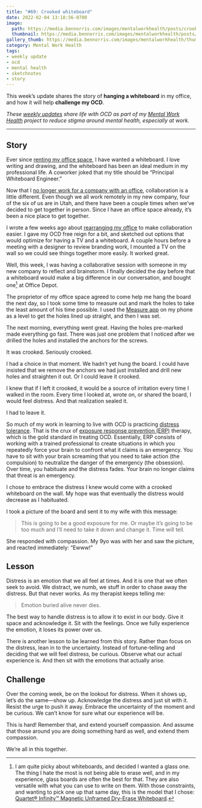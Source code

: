 ```yaml
---
title: "#69: Crooked whiteboard"
date: 2022-02-04 13:18:56-0700
image: 
  path: https://media.bennorris.com/images/mentalworkhealth/posts/crooked-whiteboard.jpg
  thumbnail: https://media.bennorris.com/images/mentalworkhealth/posts/thumbnails/crooked-whiteboard.jpg
gallery_thumb: https://media.bennorris.com/images/mentalworkhealth/thumbs/crooked-whiteboard.jpg
category: Mental Work Health
tags:
- weekly update
- ocd
- mental health
- sketchnotes
- story
---
```


This week’s update shares the story of **hanging a whiteboard** in my office, and how it will help **challenge my OCD**.

_These [weekly updates](https://bennorris.com/tags/weekly-update/) share life with OCD as part of my [Mental Work Health](https://bennorris.com/mental-work-health) project to reduce stigma around mental health, especially at work._

***


## Story

Ever since [renting my office space](https://bennorris.com/2020/12/20/like-yourself-again), I have wanted a whiteboard. I love writing and drawing, and the whiteboard has been an ideal medium in my professional life. A coworker joked that my title should be “Principal Whiteboard Engineer.”

Now that I [no longer work for a company with an office](https://bennorris.com/2021/12/30/into-the-unknown), collaboration is a little different. Even though we all work remotely in my new company, four of the six of us are in Utah, and there have been a couple times when we’ve decided to get together in person. Since I have an office space already, it’s been a nice place to get together.

I wrote a few weeks ago about [rearranging my office](https://bennorris.com/2021/11/19/emotional-processing-tool) to make collaboration easier. I gave my OCD free reign for a bit, and sketched out options that would optimize for having a TV and a whiteboard. A couple hours before a meeting with a designer to review branding work, I mounted a TV on the wall so we could see things together more easily. It worked great.

Well, this week, I was having a collaborative session with someone in my new company to reflect and brainstorm. I finally decided the day before that a whiteboard would make a big difference in our conversation, and bought one[^1] at Office Depot.

The proprietor of my office space agreed to come help me hang the board the next day, so I took some time to measure out and mark the holes to take the least amount of his time possible. I used the [Measure app](https://apps.apple.com/us/app/measure/id1383426740) on my phone as a level to get the holes lined up straight, and then I was set.

The next morning, everything went great. Having the holes pre-marked made everything go fast. There was just one problem that I noticed after we drilled the holes and installed the anchors for the screws.

It was crooked. Seriously crooked.

I had a choice in that moment. We hadn’t yet hung the board. I could have insisted that we remove the anchors we had just installed and drill new holes and straighten it out. Or I could leave it crooked.

I knew that if I left it crooked, it would be a source of irritation every time I walked in the room. Every time I looked at, wrote on, or shared the board, I would feel distress. And that realization sealed it.

I had to leave it.

So much of my work in learning to live with OCD is practicing [distress tolerance](https://en.wikipedia.org/wiki/Distress_tolerance). That is the crux of [exposure response prevention (ERP)](https://iocdf.org/about-ocd/ocd-treatment/erp/) therapy, which is the gold standard in treating OCD. Essentially, ERP consists of working with a trained professional to create situations in which you repeatedly force your brain to confront what it claims is an emergency. You have to sit with your brain screaming that you need to take action (the compulsion) to neutralize the danger of the emergency (the obsession). Over time, you habituate and the distress fades. Your brain no longer claims that threat is an emergency.

I chose to embrace the distress I knew would come with a crooked whiteboard on the wall. My hope was that eventually the distress would decrease as I habituated.

I took a picture of the board and sent it to my wife with this message:

> This is going to be a good exposure for me. Or maybe it’s going to be too much and I’ll need to take it down and change it. Time will tell.

She responded with compassion. My 9yo was with her and saw the picture, and reacted immediately: “Ewww!”


## Lesson

Distress is an emotion that we all feel at times. And it is one that we often seek to avoid. We distract, we numb, we stuff in order to chase away the distress. But that never works. As my therapist keeps telling me:

> Emotion buried alive never dies.

The best way to handle distress is to allow it to exist in our body. Give it space and acknowledge it. Sit with the feelings. Once we fully experience the emotion, it loses its power over us.

There is another lesson to be learned from this story. Rather than focus on the distress, lean in to the uncertainty. Instead of fortune-telling and deciding that we will feel distress, be curious. Observe what our actual experience is. And then sit with the emotions that actually arise.


## Challenge

Over the coming week, be on the lookout for distress. When it shows up, let’s do the same—show up. Acknowledge the distress and just sit with it. Resist the urge to push it away. Embrace the uncertainty of the moment and be curious. We can’t know for sure what our experience will be.

This is hard! Remember that, and extend yourself compassion. And assume that those around you are doing something hard as well, and extend them compassion.

We’re all in this together.


[^1]: I am quite picky about whiteboards, and decided I wanted a glass one. The thing I hate the most is not being able to erase well, and in my experience, glass boards are often the best for that. They are also versatile with what you can use to write on them. With those constraints, and wanting to pick one up that same day, this is the model that I chose: [Quartet® Infinity™ Magnetic Unframed Dry-Erase Whiteboard](https://www.officedepot.com/a/products/190973/Quartet-Infinity-Magnetic-Unframed-Dry-Erase/).
